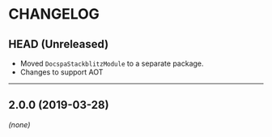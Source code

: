 CHANGELOG
=========

## HEAD (Unreleased)
* Moved `DocspaStackblitzModule` to a separate package.
* Changes to support AOT

--------------------

## 2.0.0 (2019-03-28)
_(none)_

